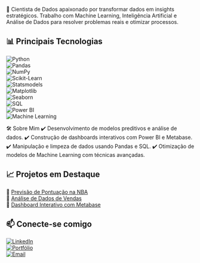 🚀 Cientista de Dados apaixonado por transformar dados em insights estratégicos. Trabalho com Machine Learning, Inteligência Artificial e Análise de Dados para resolver problemas reais e otimizar processos.

## 📊 Principais Tecnologias

![Python](https://img.shields.io/badge/Python-3776AB?style=for-the-badge&logo=python&logoColor=white)  
![Pandas](https://img.shields.io/badge/Pandas-150458?style=for-the-badge&logo=pandas&logoColor=white)  
![NumPy](https://img.shields.io/badge/NumPy-013243?style=for-the-badge&logo=numpy&logoColor=white)  
![Scikit-Learn](https://img.shields.io/badge/Scikit--Learn-F7931E?style=for-the-badge&logo=scikitlearn&logoColor=white)  
![Statsmodels](https://img.shields.io/badge/Statsmodels-%23121011.svg?style=for-the-badge&logo=python&logoColor=white)  
![Matplotlib](https://img.shields.io/badge/Matplotlib-%23ffffff.svg?style=for-the-badge&logo=matplotlib&logoColor=black)  
![Seaborn](https://img.shields.io/badge/Seaborn-008080?style=for-the-badge)  
![SQL](https://img.shields.io/badge/SQL-4479A1?style=for-the-badge&logo=mysql&logoColor=white)  
![Power BI](https://img.shields.io/badge/PowerBI-F2C811?style=for-the-badge&logo=powerbi&logoColor=black)  
![Machine Learning](https://img.shields.io/badge/Machine%20Learning-%23121011.svg?style=for-the-badge&logo=scikit-learn&logoColor=white)  

🛠️ Sobre Mim
✔️ Desenvolvimento de modelos preditivos e análise de dados.
✔️ Construção de dashboards interativos com Power BI e Metabase.
✔️ Manipulação e limpeza de dados usando Pandas e SQL.
✔️ Otimização de modelos de Machine Learning com técnicas avançadas.

## 📈 Projetos em Destaque  
🔹 [Previsão de Pontuação na NBA](#)  
🔹 [Análise de Dados de Vendas](#)  
🔹 [Dashboard Interativo com Metabase](#)  

## 📫 Conecte-se comigo  
[![LinkedIn](https://img.shields.io/badge/LinkedIn-0A66C2?style=for-the-badge&logo=linkedin&logoColor=white)](https://www.linkedin.com/in/francisco-de-assis-808377218/)  
[![Portfólio](https://img.shields.io/badge/Portfólio-000000?style=for-the-badge&logo=github&logoColor=white)](https://github.com/FranciscoAssislsj?tab=repositories)  
[![Email](https://img.shields.io/badge/Email-D14836?style=for-the-badge&logo=gmail&logoColor=white)](mailto:franciscofut25@gmail.com)  
